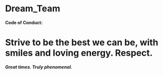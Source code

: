 # Dream_Team
#### Code of Conduct: 

# Strive to be the best we can be, with smiles and loving energy. Respect. 

##### Great times. Truly phenomenal.
